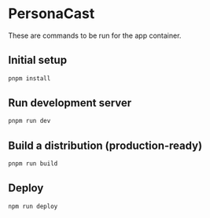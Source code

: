 # PersonaCast

These are commands to be run for the app container.

## Initial setup

```bash
pnpm install
```

## Run development server

```bash
pnpm run dev
```

## Build a distribution (production-ready)

```bash
pnpm run build
```

## Deploy

```bash
npm run deploy
```

